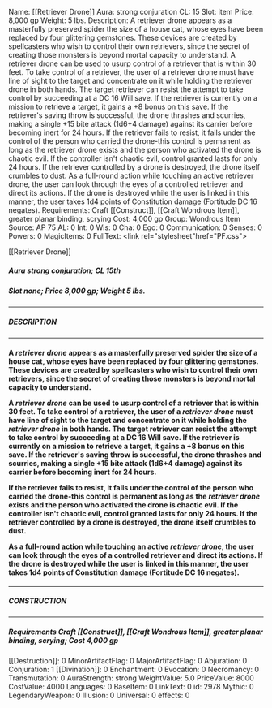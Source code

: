 Name: [[Retriever Drone]]
Aura: strong conjuration
CL: 15
Slot: item
Price: 8,000 gp
Weight: 5 lbs.
Description: A retriever drone appears as a masterfully preserved spider the size of a house cat, whose eyes have been replaced by four glittering gemstones. These devices are created by spellcasters who wish to control their own retrievers, since the secret of creating those monsters is beyond mortal capacity to understand. A retriever drone can be used to usurp control of a retriever that is within 30 feet. To take control of a retriever, the user of a retriever drone must have line of sight to the target and concentrate on it while holding the retriever drone in both hands. The target retriever can resist the attempt to take control by succeeding at a DC 16 Will save. If the retriever is currently on a mission to retrieve a target, it gains a +8 bonus on this save. If the retriever's saving throw is successful, the drone thrashes and scurries, making a single +15 bite attack (1d6+4 damage) against its carrier before becoming inert for 24 hours. If the retriever fails to resist, it falls under the control of the person who carried the drone-this control is permanent as long as the retriever drone exists and the person who activated the drone is chaotic evil. If the controller isn't chaotic evil, control granted lasts for only 24 hours. If the retriever controlled by a drone is destroyed, the drone itself crumbles to dust. As a full-round action while touching an active retriever drone, the user can look through the eyes of a controlled retriever and direct its actions. If the drone is destroyed while the user is linked in this manner, the user takes 1d4 points of Constitution damage (Fortitude DC 16 negates).
Requirements: Craft [[Construct]], [[Craft Wondrous Item]], greater planar binding, scrying
Cost: 4,000 gp
Group: Wondrous Item
Source: AP 75
AL: 0
Int: 0
Wis: 0
Cha: 0
Ego: 0
Communication: 0
Senses: 0
Powers: 0
MagicItems: 0
FullText: <link rel="stylesheet"href="PF.css"><div class="heading"><p class="alignleft">[[Retriever Drone]]</p><div style="clear: both;"></div></div><div><h5><b>Aura </b>strong conjuration; <b>CL </b>15th</h5><h5><b>Slot </b>none; <b>Price </b>8,000 gp; <b>Weight </b>5 lbs.</h5></div><hr/><div><h5><b>DESCRIPTION</b></h5></div><hr/><div><h4><p>A <i>retriever drone</i> appears as a masterfully preserved spider the size of a house cat, whose eyes have been replaced by four glittering gemstones. These devices are created by spellcasters who wish to control their own retrievers, since the secret of creating those monsters is beyond mortal capacity to understand. </p><p>A <i>retriever drone</i> can be used to usurp control of a retriever that is within 30 feet. To take control of a retriever, the user of a <i>retriever drone</i> must have line of sight to the target and concentrate on it while holding the <i>retriever drone</i> in both hands. The target retriever can resist the attempt to take control by succeeding at a DC 16 Will save. If the retriever is currently on a mission to retrieve a target, it gains a +8 bonus on this save. If the retriever's saving throw is successful, the drone thrashes and scurries, making a single +15 bite attack (1d6+4 damage) against its carrier before becoming inert for 24 hours. </p><p>If the retriever fails to resist, it falls under the control of the person who carried the drone-this control is permanent as long as the <i>retriever drone</i> exists and the person who activated the drone is chaotic evil. If the controller isn't chaotic evil, control granted lasts for only 24 hours. If the retriever controlled by a drone is destroyed, the drone itself crumbles to dust. </p><p>As a full-round action while touching an active <i>retriever drone</i>, the user can look through the eyes of a controlled retriever and direct its actions. If the drone is destroyed while the user is linked in this manner, the user takes 1d4 points of Constitution damage (Fortitude DC 16 negates).</p></h4></div><hr/><div><h5><b>CONSTRUCTION</b></h5></div><hr/><div><h5><b>Requirements </b>Craft [[Construct]], [[Craft Wondrous Item]], <i>greater planar binding</i>, <i>scrying</i>; <b>Cost </b>4,000 gp</h5></div>
[[Destruction]]: 0
MinorArtifactFlag: 0
MajorArtifactFlag: 0
Abjuration: 0
Conjuration: 1
[[Divination]]: 0
Enchantment: 0
Evocation: 0
Necromancy: 0
Transmutation: 0
AuraStrength: strong
WeightValue: 5.0
PriceValue: 8000
CostValue: 4000
Languages: 0
BaseItem: 0
LinkText: 0
id: 2978
Mythic: 0
LegendaryWeapon: 0
Illusion: 0
Universal: 0
effects: 0
